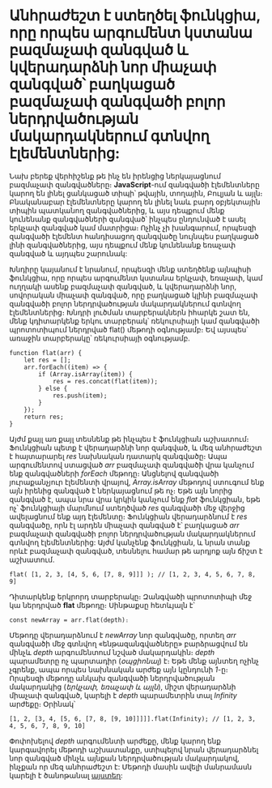 # Անհրաժեշտ է ստեղծել ֆունկցիա, որը որպես արգումենտ կստանա բազմաչափ զանգված և կվերադարձնի նոր միաչափ զանգված՝ բաղկացած բազմաչափ զանգվածի բոլոր ներդրվածության մակարդակներում գտնվող էլեմենտներից:

Նախ բերեք վերհիշենք թե ինչ են իրենցից ներկայացնում բազմաչափ զանգվածները։ **JavaScript**-ում զանգվածի էլեմենտները կարող են լինել ցանկացած տիպի՝ թվային, տողային, Բուլյան և այլն։ Բնականաբար էլեմենտները կարող են լինել նաև բարդ օբյեկտային տիպին պատկանող զանգվածներից, և այս դեպքում մենք կունենանք զանգվածների զանգված՝ ինչպես ընդունված է ասել երկչափ զանգված կամ մատրիցա։ Ոչինչ չի խանգարում, որպեսզի զանգվածի էլեմենտ հանդիսացող զանգվածը նույնպես բաղկացած լինի զանգվածներից, այս դեպքում մենք կունենանք եռաչափ զանգված և այդպես շարունակ:

Խնդիրը կայանում է նրանում, որպեսզի մենք ստեղծենք այնպիսի ֆունկցիա, որը որպես արգումենտ կստանա երկչափ, եռաչափ, կամ ուղղակի ասենք բազմաչափ զանգված, և կվերադարձնի նոր, սովորական միաչափ զանգված, որը բաղկացած կլինի բազմաչափ զանգվածի բոլոր ներդրվածության մակարդակներում գտնվող էլեմենտներից։ Խնդրի լուծման տարբերակներն իհարկե շատ են, մենք կդիտարկենք երկու տարբերակ՝ ռեկուրսիայի կամ զանգվածի պրոտոտիպում ներդրված flat() մեթոդի օգնությամբ։ Եվ այսպես՝ առաջին տարբերակը՝ ռեկուրսիայի օգնությամբ․

```
function flat(arr) {
    let res = [];
    arr.forEach((item) => {
        if (Array.isArray(item)) {
            res = res.concat(flat(item));
        } else {
            res.push(item);
        }
    });
    return res;
}
```

Այժմ քայլ առ քայլ տեսնենք թե ինչպես է ֆունկցիան աշխատում։ Ֆունկցիան պետք է վերադարձնի նոր զանգված, և մեզ անհրաժեշտ է հայտարարել _res_ նախնական դատարկ զանգվածը։ Ապա արգումենտով ստացված _arr_ բազմաչափ զանգվածի վրա կանչում ենք զանգվածների _forEach_ մեթոդը։ Անցնելով զանգվածի յուրաքանչյուր էլեմենտի վրայով, _Array.isArray_ մեթոդով ստուգում ենք այն իրենից զանգված է ներկայացնում թե ոչ։ Եթե այն նորից զանգված է, ապա նրա վրա կրկին կանչում ենք _flat_ ֆունկցիան, եթե ոչ՝ ֆունկցիայի մարմնում ստեղծված _res_ զանգվածի մեջ վերջից ավելացնում ենք այդ էլեմենտը։ Ֆունկցիան վերադարձնում է _res_ զանգվածը, որն էլ արդեն միաչափ զանգված է՝ բաղկացած _arr_ բազմաչափ զանգվածի բոլոր ներդրվածության մակարդակներում գտնվող էլեմենտներից: Այժմ կանչենք ֆունկցիան, և նրան տանք որևէ բազմաչափ զանգված, տեսնելու համար թե արդյոք այն ճիշտ է աշխատում․

```
flat( [1, 2, 3, [4, 5, 6, [7, 8, 9]]] ); // [1, 2, 3, 4, 5, 6, 7, 8, 9]
```

Դիտարկենք երկրորդ տարբերակը։ Զանգվածի պրոտոտիպի մեջ կա ներդրված **flat** մեթոդը։ Սինթաքսը հետևյալն է՝

```
const newArray = arr.flat(depth)։
```

Մեթոդը վերադարձնում է _newArray_ նոր զանգվածը, որտեղ _arr_ զանգվածի մեջ գտնվող «ենթազանգվածները» բարձրացվում են մինչև _depth_ արգումենտում նշված մակարդակին։ _depth_ պարամետրը ոչ պարտադիր (_օպցիոնալ_) է։ Եթե մենք այնտեղ ոչինչ չգրենք, ապա որպես նախնական արժեք այն կընդունի _1_-ը։ Որպեսզի մեթոդը անկախ զանգվածի ներդրվածության մակարդակից (_երկչափ, եռաչափ և այլն_), միշտ վերադարձնի միաչափ զանգված, կարելի է _depth_ պարամետրին տալ _Infinity_ արժեքը։ Օրինակ՝

```
[1, 2, [3, 4, [5, 6, [7, 8, [9, 10]]]]].flat(Infinity); // [1, 2, 3, 4, 5, 6, 7, 8, 9, 10]
```

Փոփոխելով _depth_ արգումենտի արժեքը, մենք կարող ենք կարգավորել մեթոդի աշխատանքը, ստիպելով նրան վերադարձնել նոր զանգված մինչև այնքան ներդրվածության մակարդակով, ինչքան որ մեզ անհրաժեշտ է: Մեթոդի մասին ավելի մանրամասն կարելի է ծանոթանալ [այստեղ](https://tc39.es/proposal-flatMap/#sec-Array.prototype.flat):
